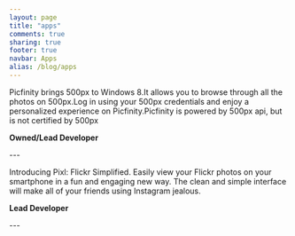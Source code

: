 ```yaml
---
layout: page
title: "apps"
comments: true
sharing: true
footer: true
navbar: Apps
alias: /blog/apps
---
```


<img class="left" alt="" src="{{ site.images_root}}/app_picfinity_logo.png" />Picfinity brings 500px to Windows 8.It allows you to browse through all the photos on 500px.Log in using your 500px credentials and enjoy a personalized experience on Picfinity.Picfinity is powered by 500px api, but is not certified by 500px

**Owned/Lead Developer**




<div class="row"></div>
---

<img class="left" alt="" src="{{ site.images_root}}/app_pixl_logo.png" />Introducing Pixl: Flickr Simplified. Easily view your Flickr photos on your smartphone in a fun and engaging new way. The clean and simple interface will make all of your friends using Instagram jealous.

**Lead Developer**

<div class="row"></div>
---